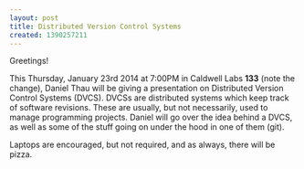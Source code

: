 ```yaml
---
layout: post
title: Distributed Version Control Systems
created: 1390257211
---
```

Greetings!

This Thursday, January 23rd 2014 at 7:00PM in Caldwell Labs <b>133</b> (note the change), Daniel Thau will be giving a presentation on Distributed Version Control Systems (DVCS). DVCSs are distributed systems which keep track of software revisions. These are usually, but not necessarily, used to manage programming projects. Daniel will go over the idea behind a DVCS, as well as some of the stuff going on under the hood in one of them (git).

Laptops are encouraged, but not required, and as always, there will be pizza.
